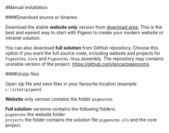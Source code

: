 #Manual installation

####Download source or binaries

Download the stable **website only** version from [download area](www.pigeoncms.com). 
This is the best and easiest way to start with Pigeon to create your modern website or intranet solution.

You can also download **full solution** from GitHub repository.
Choose this option if you want the full source code, including website and projects for `PigeonCms.Core` and `PigeonCms.Shop` assembly.
The repository may contains unstable version of the project.
https://github.com/picce/pigeoncms

####Unzip files

Open zip file and save files in your favourite location (example: `c:\sites\pigeon`).

**Website** only version contains the folder `pigeoncms`

**Full solution** versione contains the following folders:  
`pigeoncms` the website folder  
`projects` the folder contains the solution file `pigeoncms.sln` and the core project.
